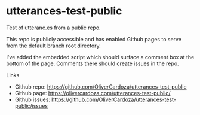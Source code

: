 # utterances-test-public

Test of utteranc.es from a public repo.

This repo is publicly accessible and has enabled Github pages to serve from the
default branch root directory.

I've added the embedded script which should surface a comment box at the bottom
of the page. Comments there should create issues in the repo.

Links

* Github repo: https://github.com/OliverCardoza/utterances-test-public
* Github page: https://olivercardoza.com/utterances-test-public/
* Github issues: https://github.com/OliverCardoza/utterances-test-public/issues

<script src="https://utteranc.es/client.js"
        repo="OliverCardoza/utterances-test-public"
        issue-term="pathname"
        theme="github-light"
        crossorigin="anonymous"
        async>
</script>
